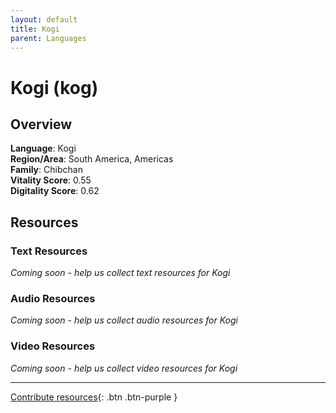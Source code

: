 ```yaml
---
layout: default
title: Kogi
parent: Languages
---
```


# Kogi (kog)

## Overview

**Language**: Kogi  
**Region/Area**: South America, Americas  
**Family**: Chibchan  
**Vitality Score**: 0.55  
**Digitality Score**: 0.62  

## Resources

### Text Resources
*Coming soon - help us collect text resources for Kogi*

### Audio Resources
*Coming soon - help us collect audio resources for Kogi*

### Video Resources
*Coming soon - help us collect video resources for Kogi*

---

[Contribute resources](https://fairtrain.github.io/){: .btn .btn-purple }

